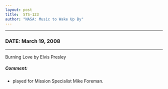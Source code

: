 ```yaml
---
layout: post
title:  STS-123
author: "NASA: Music to Wake Up By"
---
```


----
### DATE: March 19, 2008
----
Burning Love by Elvis Presley

##### Comment:
* played for Mission Specialist Mike Foreman.
